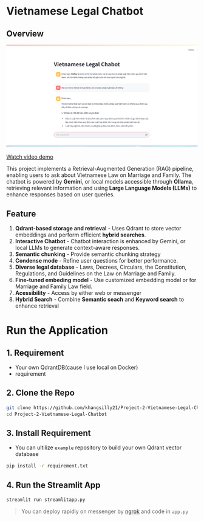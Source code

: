 # Vietnamese Legal Chatbot
## Overview
![demo app](asset/demo.png)

[Watch video demo]([asset/video.mp4](https://www.facebook.com/khang.luu.56884))

This project implements a Retrieval-Augmented Generation (RAG) pipeline, enabling users to ask about Vietnamese Law on Marriage and Family. The chatbot is powered by **Gemini**, or local models accessible through **Ollama**, retrieving relevant information and using **Large Language Models (LLMs)** to enhance responses based on user queries. 

## Feature

1. **Qdrant-based storage and retrieval** - Uses Qdrant to store vector embeddings and perform efficient **hybrid searches**.
2. **Interactive Chatbot** - Chatbot interaction is enhanced by Gemini, or local LLMs to generate context-aware responses.
3. **Semantic chunking** - Provide semantic chunking strategy
4. **Condense mode** - Refine user questions for better performance.
5. **Diverse legal database** - Laws, Decrees, Circulars, the Constitution, Regulations, and Guidelines on the Law on Marriage and Family.
6. **Fine-tuned embeding model** - Use customized embedding model or for Marriage and Family Law field.
7. **Acessibility** - Access by either web or messenger
8. **Hybrid Search** - Combine **Semantic seach** and **Keyword search** to enhance retrieval

# Run the Application
## 1. Requirement
- Your own QdrantDB(cause I use local on Docker)
- requirement
## 2. Clone the Repo
``` bash
git clone https://github.com/khangsilly21/Project-2-Vietnamese-Legal-Chatbot.git
cd Project-2-Vietnamese-Legal-Chatbot
```
## 3. Install Requirement
- You can ultilize `example` repository to build your own Qdrant vector database

``` bash
pip install -r requirement.txt
```
## 4. Run the Streamlit App

``` bash
streamlit run streamlitapp.py
```
> You can deploy rapidly on messenger by [ngrok](https://ngrok.com/) and code in `app.py`

 
